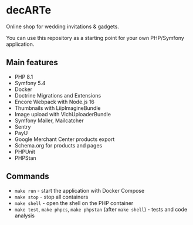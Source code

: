 decARTe
=======

Online shop for wedding invitations & gadgets.

You can use this repository as a starting point for your own PHP/Symfony application.

## Main features

* PHP 8.1
* Symfony 5.4
* Docker
* Doctrine Migrations and Extensions
* Encore Webpack with Node.js 16
* Thumbnails with LiipImagineBundle
* Image upload with VichUploaderBundle
* Symfony Mailer, Mailcatcher
* Sentry
* PayU
* Google Merchant Center products export
* Schema.org for products and pages
* PHPUnit
* PHPStan

## Commands

* `make run` - start the application with Docker Compose
* `make stop` - stop all containers
* `make shell` - open the shell on the PHP container
* `make test`, `make phpcs`, `make phpstan` (after `make shell`) - tests and code analysis
